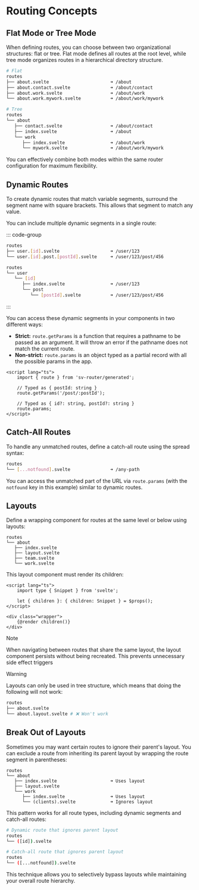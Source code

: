 # Routing Concepts

## Flat Mode or Tree Mode

When defining routes, you can choose between two organizational structures: flat or tree. Flat mode defines all routes at the root level, while tree mode organizes routes in a hierarchical directory structure.

```sh
# Flat
routes
├── about.svelte                       ➜ /about
├── about.contact.svelte               ➜ /about/contact
├── about.work.svelte                  ➜ /about/work
└── about.work.mywork.svelte           ➜ /about/work/mywork

# Tree
routes
└── about
   ├── contact.svelte                  ➜ /about/contact
   ├── index.svelte                    ➜ /about
   └── work
      ├── index.svelte                 ➜ /about/work
      └── mywork.svelte                ➜ /about/work/mywork
```

You can effectively combine both modes within the same router configuration for maximum flexibility.

## Dynamic Routes

To create dynamic routes that match variable segments, surround the segment name with square brackets. This allows that segment to match any value.

You can include multiple dynamic segments in a single route:

::: code-group

```sh [Flat mode]
routes
├── user.[id].svelte                   ➜ /user/123
└── user.[id].post.[postId].svelte     ➜ /user/123/post/456
```

```sh [Tree mode]
routes
└── user
   └── [id]
      ├── index.svelte                 ➜ /user/123
      └── post
         └── [postId].svelte           ➜ /user/123/post/456
```

:::

You can access these dynamic segments in your components in two different ways:

- **Strict:** `route.getParams` is a function that requires a pathname to be passed as an argument. It will throw an error if the pathname does not match the current route.
- **Non-strict:** `route.params` is an object typed as a partial record with all the possible params in the app.

```svelte [user.(|id|).post.(|postId|).svelte]
<script lang="ts">
	import { route } from 'sv-router/generated';

	// Typed as { postId: string }
	route.getParams('/post/:postId');

	// Typed as { id?: string, postId?: string }
	route.params;
</script>
```

## Catch-All Routes

To handle any unmatched routes, define a catch-all route using the spread syntax:

```sh
routes
└── [...notfound].svelte               ➜ /any-path
```

You can access the unmatched part of the URL via `route.params` (with the `notfound` key in this example) similar to dynamic routes.

## Layouts

Define a wrapping component for routes at the same level or below using layouts:

```sh{4}
routes
└── about
   ├── index.svelte
   ├── layout.svelte
   ├── team.svelte
   └── work.svelte
```

This layout component must render its children:

```svelte [layout.svelte]
<script lang="ts">
	import type { Snippet } from 'svelte';

	let { children }: { children: Snippet } = $props();
</script>

<div class="wrapper">
	{@render children()}
</div>
```

> [!NOTE]
> When navigating between routes that share the same layout, the layout component persists without being recreated. This prevents unnecessary side effect triggers

> [!WARNING]
> Layouts can only be used in tree structure, which means that doing the following will not work:
>
> ```sh
> routes
> ├── about.svelte
> └── about.layout.svelte # ❌ Won't work
> ```

## Break Out of Layouts

Sometimes you may want certain routes to ignore their parent's layout. You can exclude a route from inheriting its parent layout by wrapping the route segment in parentheses:

```sh{7}
routes
└── about
   ├── index.svelte                    ➜ Uses layout
   ├── layout.svelte
   └── work
      ├── index.svelte                 ➜ Uses layout
      └── (clients).svelte             ➜ Ignores layout
```

This pattern works for all route types, including dynamic segments and catch-all routes:

```sh
# Dynamic route that ignores parent layout
routes
└── ([id]).svelte

# Catch-all route that ignores parent layout
routes
└── ([...notfound]).svelte
```

This technique allows you to selectively bypass layouts while maintaining your overall route hierarchy.
